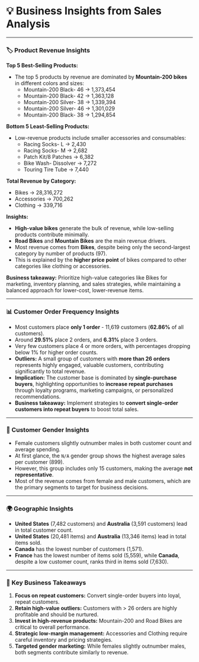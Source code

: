 # 💡 Business Insights from Sales Analysis

---

### 🏷️ Product Revenue Insights

**Top 5 Best-Selling Products:**
- The top 5 products by revenue are dominated by **Mountain-200 bikes** in different colors and sizes:  
  - Mountain-200 Black- 46 → 1,373,454  
  - Mountain-200 Black- 42 → 1,363,128  
  - Mountain-200 Silver- 38 → 1,339,394  
  - Mountain-200 Silver- 46 → 1,301,029  
  - Mountain-200 Black- 38 → 1,294,854  

**Bottom 5 Least-Selling Products:**
- Low-revenue products include smaller accessories and consumables:  
  - Racing Socks- L → 2,430  
  - Racing Socks- M → 2,682  
  - Patch Kit/8 Patches → 6,382  
  - Bike Wash- Dissolver → 7,272  
  - Touring Tire Tube → 7,440  

**Total Revenue by Category:**
- Bikes → 28,316,272  
- Accessories → 700,262  
- Clothing → 339,716  

**Insights:**
- **High-value bikes** generate the bulk of revenue, while low-selling products contribute minimally.  
- **Road Bikes** and **Mountain Bikes** are the main revenue drivers.  
- Most revenue comes from **Bikes**, despite being only the second-largest category by number of products (97).  
- This is explained by the **higher price point** of bikes compared to other categories like clothing or accessories.  

**Business takeaway:** Prioritize high-value categories like Bikes for marketing, inventory planning, and sales strategies, while maintaining a balanced approach for lower-cost, lower-revenue items.

---

### 📊 Customer Order Frequency Insights

- Most customers place **only 1 order** - 11,619 customers (**62.86%** of all customers).  
- Around **29.51%** place 2 orders, and **6.31%** place 3 orders.  
- Very few customers place 4 or more orders, with percentages dropping below 1% for higher order counts.  
- **Outliers:** A small group of customers with **more than 26 orders** represents highly engaged, valuable customers, contributing significantly to total revenue.  
- **Implication:** The customer base is dominated by **single-purchase buyers**, highlighting opportunities to **increase repeat purchases** through loyalty programs, marketing campaigns, or personalized recommendations.  
- **Business takeaway:** Implement strategies to **convert single-order customers into repeat buyers** to boost total sales.

---

### 👥 Customer Gender Insights

- Female customers slightly outnumber males in both customer count and average spending.  
- At first glance, the `N/A` gender group shows the highest average sales per customer (899).  
- However, this group includes only 15 customers, making the average **not representative**.  
- Most of the revenue comes from female and male customers, which are the primary segments to target for business decisions.

---

### 🌍 Geographic Insights

- **United States** (7,482 customers) and **Australia** (3,591 customers) lead in total customer count.  
- **United States** (20,481 items) and **Australia** (13,346 items) lead in total items sold.  
- **Canada** has the lowest number of customers (1,571).  
- **France** has the lowest number of items sold (5,559), while **Canada**, despite a low customer count, ranks third in items sold (7,630).  

---

### 🔑 Key Business Takeaways

1. **Focus on repeat customers:** Convert single-order buyers into loyal, repeat customers.  
2. **Retain high-value outliers:** Customers with > 26 orders are highly profitable and should be nurtured.  
3. **Invest in high-revenue products:** Mountain-200 and Road Bikes are critical to overall performance.  
4. **Strategic low-margin management:** Accessories and Clothing require careful inventory and pricing strategies.  
5. **Targeted gender marketing:** While females slightly outnumber males, both segments contribute similarly to revenue.
